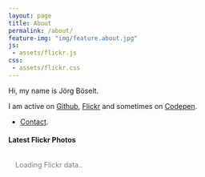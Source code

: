 ```yaml
---
layout: page
title: About
permalink: /about/
feature-img: "img/feature.about.jpg"
js:
 - assets/flickr.js
css:
 - assets/flickr.css
---
```


Hi, my name is Jörg Böselt.

I am active on [Github](https://github.com/RoboSparrow), [Flickr](https://www.flickr.com/photos/_-_oe_-_/) and sometimes on [Codepen](http://codepen.io/RoboSparrow/#). 

* [Contact](/contact).

<h4>Latest Flickr Photos</h4>
<section id="FlickrPublicPhotos"><div class="text-center" style="color:grey;padding:1em;">Loading Flickr data..</div></section>

